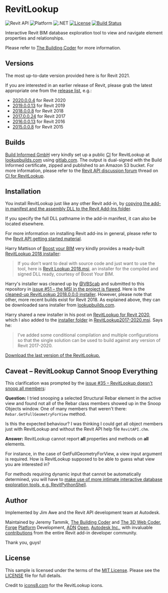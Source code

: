 # RevitLookup

![Revit API](https://img.shields.io/badge/Revit%20API-2021-blue.svg)
![Platform](https://img.shields.io/badge/platform-Windows-lightgray.svg)
![.NET](https://img.shields.io/badge/.NET-4.8-blue.svg)
[![License](http://img.shields.io/:license-mit-blue.svg)](http://opensource.org/licenses/MIT)
[![Build Status](https://gitlab.com/buildinformed-public/revitlookup/badges/master/pipeline.svg)](https://lookupbuilds.com)

Interactive Revit BIM database exploration tool to view and navigate element properties and relationships.

Please refer to [The Building Coder](http://thebuildingcoder.typepad.com) for more information.


## <a name="versions"></a> Versions

The most up-to-date version provided here is for Revit 2021.

If you are interested in an earlier release of Revit, please grab the latest appropriate one from the
[release list](https://github.com/jeremytammik/RevitLookup/releases), e.g.:

- [2020.0.0.4](https://github.com/jeremytammik/RevitLookup/releases/tag/2020.0.0.4) for Revit 2020
- [2019.0.0.13](https://github.com/jeremytammik/RevitLookup/releases/tag/2019.0.0.13) for Revit 2019
- [2018.0.0.8](https://github.com/jeremytammik/RevitLookup/releases/tag/2018.0.0.8) for Revit 2018
- [2017.0.0.24](https://github.com/jeremytammik/RevitLookup/releases/tag/2017.0.0.24) for Revit 2017
- [2016.0.0.13](https://github.com/jeremytammik/RevitLookup/releases/tag/2016.0.0.13) for Revit 2016
- [2015.0.0.8](https://github.com/jeremytammik/RevitLookup/releases/tag/2015.0.0.8) for Revit 2015


## <a name="builds"></a> Builds

[Build Informed GmbH](https://www.buildinformed.com) very kindly set up a
public [CI](https://en.wikipedia.org/wiki/Continuous_integration) for RevitLookup
at [lookupbuilds.com](https://lookupbuilds.com)
using [gitlab.com](https://gitlab.com).
The output is dual-signed with the Build Informed certificate, zipped and published to an Amazon S3 bucket.
For more information, please refer to
the [Revit API discussion forum](http://forums.autodesk.com/t5/revit-api-forum/bd-p/160) thread
on [CI for RevitLookup](https://forums.autodesk.com/t5/revit-api-forum/ci-for-revit-lookup/m-p/6947111).


## Installation

You install RevitLookup just like any other Revit add-in,
by [copying the add-in manifest and the assembly DLL to the Revit Add-Ins folder](http://help.autodesk.com/view/RVT/2019/ENU/?guid=Revit_API_Revit_API_Developers_Guide_Introduction_Add_In_Integration_Add_in_Registration_html).

<!----
by [copying the add-in manifest and the assembly DLL to the Revit Add-Ins folder](http://help.autodesk.com/view/RVT/2018/ENU/?guid=GUID-4FFDB03E-6936-417C-9772-8FC258A261F7).
---->


If you specify the full DLL pathname in the add-in manifest, it can also be located elsewhere.

For more information on installing Revit add-ins in general, please refer to
the [Revit API getting started material](http://thebuildingcoder.typepad.com/blog/about-the-author.html#2).

Harry Mattison of [Boost your BIM](https://boostyourbim.wordpress.com) very kindly provides
a ready-built [RevitLookup 2018 installer](https://boostyourbim.wordpress.com/2017/04/28/revit-lookup-2018-install):

> If you don’t want to deal with source code and just want to use the tool, here
is [Revit Lookup 2018.msi](https://drive.google.com/open?id=182W00Mk5Hj1FMHAo-xVnoFYlJ_s2Swrw),
an installer for the compiled and signed DLL ready, courtesy of Boost Your BIM.

Harry's installer was cleaned up
by [@VBScab](https://github.com/VBScab) and submitted to this repository
in [issue #51 &ndash; the MSI in the project is flawed](https://github.com/jeremytammik/RevitLookup/issues/51).
Here is the [cleaned-up RevitLookup 2018.0.0.0 installer](installer/revit_lookup_2018.0.0.0.msi).
However, please note that other, more recent builds exist for Revit 2018.
As explained above, they can be downloaded sans installer
from [lookupbuilds.com](https://lookupbuilds.com).

Harry shared a new installer in his post
on [RevitLookup for Revit 2020](https://boostyourbim.wordpress.com/2019/04/16/revit-lookup-for-revit-2020),
which I also added to the [installer folder](installer)
in  [RevitLookup2017-2020.msi](installer/RevitLookup2017-2020.msi).
Says he:

> I’ve added some conditional compilation and multiple configurations so that the single solution can be used to build against any version of Revit 2017-2020.

[Download the last version of the RevitLookup.](https://github.com/jeremytammik/RevitLookup/raw/master/installer/Revit%20Lookup-SetupFiles/Revit%20Lookup.msi)

<a name="caveat"></a>
## Caveat &ndash; RevitLookup Cannot Snoop Everything

This clarification was prompted by
the [issue #35 &ndash; RevitLookup doesn't snoop all members](https://github.com/jeremytammik/RevitLookup/issues/35):

**Question:** I tried snooping a selected Structural Rebar element in the active view and found not all of the Rebar class members showed up in the Snoop Objects window. One of many members that weren't there: `Rebar.GetFullGeometryForView` method.

Is this the expected behaviour? I was thinking I could get all object members just with  RevitLookup and without the Revit API help file `RevitAPI.chm`.

**Answer:** RevitLookup cannot report **all** properties and methods on **all** elements.

For instance, in the case of GetFullGeometryForView, a view input argument is required. How is RevitLookup supposed to be able to guess what view you are interested in?

For methods requiring dynamic input that cannot be automatically determined, you will have to [make use of more intimate interactive database exploration tools, e.g. RevitPythonShell](http://thebuildingcoder.typepad.com/blog/2013/11/intimate-revit-database-exploration-with-the-python-shell.html).


## Author

Implemented by Jim Awe and the Revit API development team at Autodesk.

Maintained by Jeremy Tammik,
[The Building Coder](http://thebuildingcoder.typepad.com) and
[The 3D Web Coder](http://the3dwebcoder.typepad.com),
[Forge](http://forge.autodesk.com) [Platform](https://developer.autodesk.com) Development,
[ADN](http://www.autodesk.com/adn)
[Open](http://www.autodesk.com/adnopen),
[Autodesk Inc.](http://www.autodesk.com),
with invaluable [contributions](graphs/contributors) from
the entire Revit add-in developer community.

Thank you, guys!


## License

This sample is licensed under the terms of the [MIT License](http://opensource.org/licenses/MIT).
Please see the [LICENSE](LICENSE) file for full details.

Credit to [icons8.com](https://icons8.com) for the RevitLookup icons.

